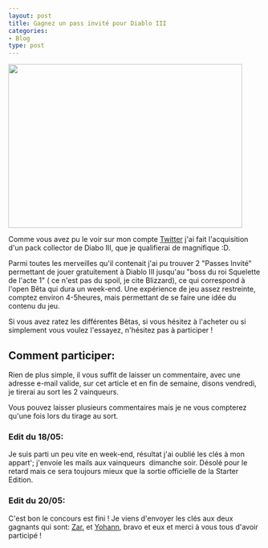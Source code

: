```yaml
---
layout: post
title: Gagnez un pass invité pour Diablo III
categories:
- Blog
type: post
---
```


<img class="aligncenter" title="Diablo III logo" src="http://images2.wikia.nocookie.net/__cb20111225063755/diablo/images/archive/5/52/20111225064351!Diablo_III_demon_splash_logo.png" alt="" width="466" height="326" />

Comme vous avez pu le voir sur mon compte <a href="https://twitter.com/#!/Rio_Alexandre/status/201314612937883649">Twitter</a> j'ai fait l'acquisition d'un pack collector de Diabo III, que je qualifierai de magnifique :D.

Parmi toutes les merveilles qu'il contenait j'ai pu trouver 2 "Passes Invité" permettant de jouer gratuitement à Diablo III jusqu'au "boss du roi Squelette de l'acte 1" ( ce n'est pas du spoil, je cite Blizzard), ce qui correspond à l'open Bêta qui dura un week-end. Une expérience de jeu assez restreinte, comptez environ 4-5heures, mais permettant de se faire une idée du contenu du jeu.

Si vous avez ratez les différentes Bêtas, si vous hésitez à l'acheter ou si simplement vous voulez l'essayez, n'hésitez pas à participer !

## Comment participer:

Rien de plus simple, il vous suffit de laisser un commentaire, avec une adresse e-mail valide, sur cet article et en fin de semaine, disons vendredi, je tirerai au sort les 2 vainqueurs.

Vous pouvez laisser plusieurs commentaires mais je ne vous compterez qu'une fois lors du tirage au sort.

### Edit du 18/05:
Je suis parti un peu vite en week-end, résultat j'ai oublié les clés à mon appart'; j'envoie les mails aux vainqueurs  dimanche soir. Désolé pour le retard mais ce sera toujours mieux que la sortie officielle de la Starter Edition.

### Edit du 20/05:
C'est bon le concours est fini ! Je viens d'envoyer les clés aux deux gagnants qui sont: <a href="http://orbital-project.kegtux.org/blog/2012/05/14/gagnez-un-pass-invite-pour-diablo-iii/# comment-574">Zar.</a> et <a href="http://orbital-project.kegtux.org/blog/2012/05/14/gagnez-un-pass-invite-pour-diablo-iii/#comment-565">Yohann</a>, bravo et eux et merci à vous tous d'avoir participé !
